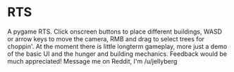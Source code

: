 RTS
===

A pygame RTS. Click onscreen buttons to place different buildings, WASD or arrow keys to move the camera, RMB and drag to select trees for choppin'.
At the moment there is little longterm gameplay, more just a demo of the basic UI and the hunger and building mechanics.
Feedback would be much appreciated! Message me on Reddit, I'm /u/jellyberg
